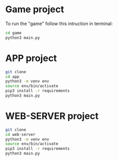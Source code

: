 # Game project

To run the "game" follow this intruction in terminal:

```sh
cd game
python3 main.py
```


# APP project

```sh
git clone
cd app
python3 -m venv env
source env/bin/activate
pip3 install -r requirements
python3 main.py
```


# WEB-SERVER project

```sh
git clone
cd web-server
python3 -m venv env
source env/bin/activate
pip3 install -r requirements
python3 main.py
```

